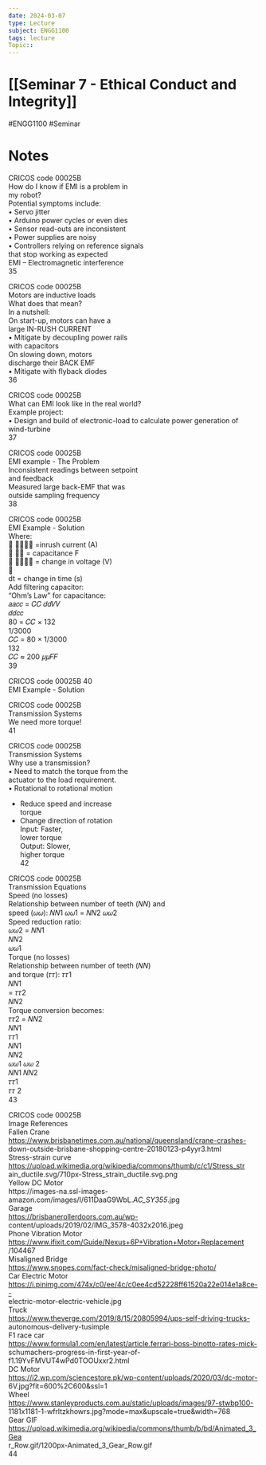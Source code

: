 ```yaml
---
date: 2024-03-07
type: Lecture
subject: ENGG1100
tags: lecture
Topic:: 
---
```

# [[Seminar 7 - Ethical Conduct and Integrity]]
#ENGG1100 #Seminar 
# Notes

CRICOS code 00025B  
How do I know if EMI is a problem in  
my robot?  
Potential symptoms include:  
• Servo jitter  
• Arduino power cycles or even dies  
• Sensor read-outs are inconsistent  
• Power supplies are noisy  
• Controllers relying on reference signals  
that stop working as expected  
EMI – Electromagnetic interference  
35

CRICOS code 00025B  
Motors are inductive loads  
What does that mean?  
In a nutshell:  
On start-up, motors can have a  
large IN-RUSH CURRENT  
• Mitigate by decoupling power rails  
with capacitors  
On slowing down, motors  
discharge their BACK EMF  
• Mitigate with flyback diodes  
36

CRICOS code 00025B  
What can EMI look like in the real world?  
Example project:  
• Design and build of electronic-load to calculate power generation of wind-turbine  
37

CRICOS code 00025B  
EMI example - The Problem  
Inconsistent readings between setpoint  
and feedback  
Measured large back-EMF that was  
outside sampling frequency  
38

CRICOS code 00025B  
EMI Example - Solution  
Where:  
 𝑎𝑎𝑐𝑐 =inrush current (A)  
 𝐶𝐶 = capacitance F  
 𝑑𝑑𝑉𝑉 = change in voltage (V)  
  
dt = change in time (s)  
Add filtering capacitor:  
“Ohm’s Law” for capacitance:  
𝑎𝑎𝑐𝑐 = 𝐶𝐶 𝑑𝑑𝑉𝑉  
𝑑𝑑𝑐𝑐  
80 = 𝐶𝐶 × 132  
1/3000  
𝐶𝐶 = 80 × 1/3000  
132  
𝐶𝐶 ≈ 200 𝜇𝜇𝐹𝐹  
39

CRICOS code 00025B 40  
EMI Example - Solution

CRICOS code 00025B  
Transmission Systems  
We need more torque!  
41

CRICOS code 00025B  
Transmission Systems  
Why use a transmission?  
• Need to match the torque from the  
actuator to the load requirement.  
• Rotational to rotational motion  
- Reduce speed and increase  
torque  
- Change direction of rotation  
Input: Faster,  
lower torque  
Output: Slower,  
higher torque  
42

CRICOS code 00025B  
Transmission Equations  
Speed (no losses)  
Relationship between number of teeth (𝑁𝑁) and  
speed (𝜔𝜔): 𝑁𝑁1 𝜔𝜔1 = 𝑁𝑁2 𝜔𝜔2  
Speed reduction ratio:  
𝜔𝜔2 = 𝑁𝑁1  
𝑁𝑁2  
𝜔𝜔1  
Torque (no losses)  
Relationship between number of teeth (𝑁𝑁)  
and torque (𝜏𝜏): 𝜏𝜏1  
𝑁𝑁1  
= 𝜏𝜏2  
𝑁𝑁2  
Torque conversion becomes:  
𝜏𝜏2 = 𝑁𝑁2  
𝑁𝑁1  
𝜏𝜏1  
𝑁𝑁1  
𝑁𝑁2  
𝜔𝜔1 𝜔𝜔 2  
𝑁𝑁1 𝑁𝑁2  
𝜏𝜏1  
𝜏𝜏 2  
43

CRICOS code 00025B  
Image References  
Fallen Crane  
https://www.brisbanetimes.com.au/national/queensland/crane-crashes-  
down-outside-brisbane-shopping-centre-20180123-p4yyr3.html  
Stress-strain curve  
https://upload.wikimedia.org/wikipedia/commons/thumb/c/c1/Stress_str  
ain_ductile.svg/710px-Stress_strain_ductile.svg.png  
Yellow DC Motor  
https://images-na.ssl-images-  
amazon.com/images/I/611DaaG9WbL._AC_SY355_.jpg  
Garage  
https://brisbanerollerdoors.com.au/wp-  
content/uploads/2019/02/IMG_3578-4032x2016.jpeg  
Phone Vibration Motor  
https://www.ifixit.com/Guide/Nexus+6P+Vibration+Motor+Replacement  
/104467  
Misaligned Bridge  
https://www.snopes.com/fact-check/misaligned-bridge-photo/  
Car Electric Motor  
https://i.pinimg.com/474x/c0/ee/4c/c0ee4cd52228ff61520a22e014e1a8ce--  
electric-motor-electric-vehicle.jpg  
Truck  
https://www.theverge.com/2019/8/15/20805994/ups-self-driving-trucks-  
autonomous-delivery-tusimple  
F1 race car  
https://www.formula1.com/en/latest/article.ferrari-boss-binotto-rates-mick-  
schumachers-progress-in-first-year-of-f1.19YvFMVUT4wPd0TOOUxxr2.html  
DC Motor  
https://i2.wp.com/sciencestore.pk/wp-content/uploads/2020/03/dc-motor-  
6V.jpg?fit=600%2C600&ssl=1  
Wheel  
https://www.stanleyproducts.com.au/static/uploads/images/97-stwbp100-  
1181x1181-1-wfrltzkhowrs.jpg?mode=max&upscale=true&width=768  
Gear GIF  
https://upload.wikimedia.org/wikipedia/commons/thumb/b/bd/Animated_3_Gea  
r_Row.gif/1200px-Animated_3_Gear_Row.gif  
44
